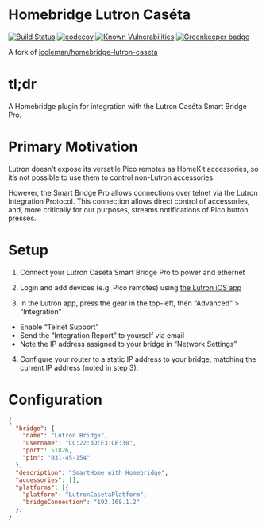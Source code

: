 # Homebridge Lutron Caséta

[![Build Status](https://travis-ci.com/smockle/homebridge-lutron-caseta.svg?branch=master)](https://travis-ci.com/smockle/homebridge-lutron-caseta)
[![codecov](https://codecov.io/gh/smockle/homebridge-lutron-caseta/branch/master/graph/badge.svg)](https://codecov.io/gh/smockle/homebridge-lutron-caseta)
[![Known Vulnerabilities](https://snyk.io/test/github/smockle/homebridge-lutron-caseta/badge.svg?targetFile=package.json)](https://snyk.io/test/github/smockle/homebridge-lutron-caseta?targetFile=package.json)
[![Greenkeeper badge](https://badges.greenkeeper.io/smockle/homebridge-lutron-caseta.svg)](https://greenkeeper.io/)

A fork of [jcoleman/homebridge-lutron-caseta](https://github.com/jcoleman/homebridge-lutron-caseta)

# tl;dr

A Homebridge plugin for integration with the Lutron Caséta Smart Bridge Pro.

# Primary Motivation

Lutron doesn’t expose its versatile Pico remotes as HomeKit accessories, so it’s not possible to use them to control non-Lutron accessories.

However, the Smart Bridge Pro allows connections over telnet via the Lutron Integration Protocol. This connection allows direct control of accessories, and, more critically for our purposes, streams notifications of Pico button presses.

# Setup

1. Connect your Lutron Caséta Smart Bridge Pro to power and ethernet

2. Login and add devices (e.g. Pico remotes) using [the Lutron iOS app](https://itunes.apple.com/us/app/lutron-caséta-ra2-select-app/id886753021)

3. In the Lutron app, press the gear in the top-left, then “Advanced” > “Integration”
  - Enable “Telnet Support”
  - Send the “Integration Report” to yourself via email
  - Note the IP address assigned to your bridge in “Network Settings”

4. Configure your router to a static IP address to your bridge, matching the current IP address (noted in step 3).

# Configuration

```JSON
{
  "bridge": {
    "name": "Lutron Bridge",
    "username": "CC:22:3D:E3:CE:30",
    "port": 51826,
    "pin": "031-45-154"
  },
  "description": "SmartHome with Homebridge",
  "accessories": [],
  "platforms": [{
    "platform": "LutronCasetaPlatform",
    "bridgeConnection": "192.168.1.2"
  }]
}
```